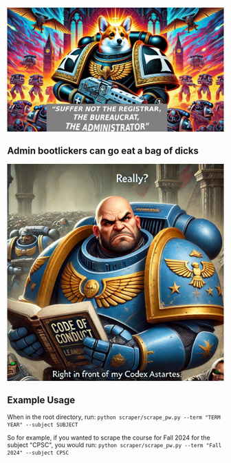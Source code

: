 ![Corgi](../assets/corgi_40k.png)

## Admin bootlickers can go eat a bag of dicks

![typical bootlicker](../assets/leandros.png)


## Example Usage

When in the root directory, run:
`python scraper/scrape_pw.py --term "TERM YEAR" --subject SUBJECT`

So for example, if you wanted to scrape the course for Fall 2024 for the subject "CPSC", you would run: 
`python scraper/scrape_pw.py --term "Fall 2024" --subject CPSC`
